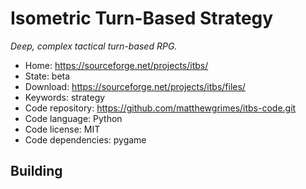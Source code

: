 # Isometric Turn-Based Strategy

_Deep, complex tactical turn-based RPG._

- Home: https://sourceforge.net/projects/itbs/
- State: beta
- Download: https://sourceforge.net/projects/itbs/files/
- Keywords: strategy
- Code repository: https://github.com/matthewgrimes/itbs-code.git
- Code language: Python
- Code license: MIT
- Code dependencies: pygame

## Building
